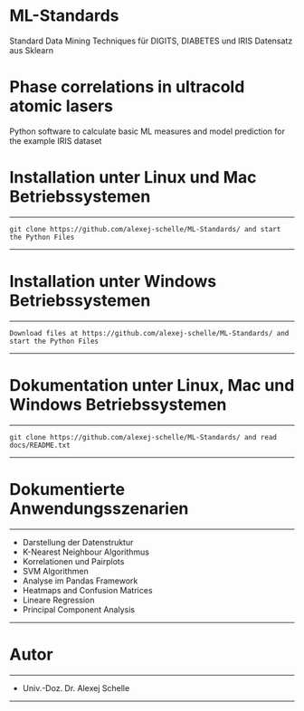 # ML-Standards
Standard Data Mining Techniques für DIGITS, DIABETES und IRIS Datensatz aus Sklearn

# Phase correlations in ultracold atomic lasers
Python software to calculate basic ML measures and model prediction for the example IRIS dataset

# Installation unter Linux und Mac Betriebssystemen
***********************************************************************************************************************************************************
    git clone https://github.com/alexej-schelle/ML-Standards/ and start the Python Files
***********************************************************************************************************************************************************

# Installation unter Windows Betriebssystemen
***********************************************************************************************************************************************************
    Download files at https://github.com/alexej-schelle/ML-Standards/ and start the Python Files
***********************************************************************************************************************************************************

# Dokumentation unter Linux, Mac und Windows Betriebssystemen
***********************************************************************************************************************************************************
    git clone https://github.com/alexej-schelle/ML-Standards/ and read docs/README.txt
***********************************************************************************************************************************************************

# Dokumentierte Anwendungsszenarien
***********************************************************************************************************************************************************

- Darstellung der Datenstruktur
- K-Nearest Neighbour Algorithmus
- Korrelationen und Pairplots
- SVM Algorithmen
- Analyse im Pandas Framework
- Heatmaps and Confusion Matrices
- Lineare Regression
- Principal Component Analysis
    
***********************************************************************************************************************************************************

# Autor

***********************************************************************************************************************************************************

- Univ.-Doz. Dr. Alexej Schelle

***********************************************************************************************************************************************************
